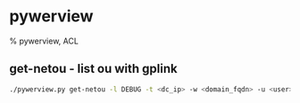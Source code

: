 # pywerview

% pywerview, ACL


## get-netou - list ou with gplink
```bash
./pywerview.py get-netou -l DEBUG -t <dc_ip> -w <domain_fqdn> -u <user> -p <password> --resolve-sids --resolve-guids -full-data --json | jq '.results | map(select(.gplink | contains("policies")))'
```

